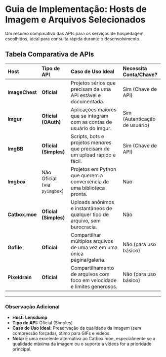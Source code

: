 # Guia de Implementação: Hosts de Imagem e Arquivos Selecionados

Um resumo comparativo das APIs para os serviços de hospedagem escolhidos, ideal para consulta rápida durante o desenvolvimento.

## Tabela Comparativa de APIs

| Host | Tipo de API | Caso de Uso Ideal | Necessita Conta/Chave? |
| :--- | :--- | :--- | :--- |
| **ImageChest** | **Oficial** | Projetos sérios que precisam de uma API estável e documentada. | Sim (Chave de API) |
| **Imgur** | **Oficial (OAuth)**| Aplicações maiores que se integram com as contas de usuário do Imgur. | Sim (Autenticação de usuário) |
| **ImgBB** | **Oficial (Simples)** | Scripts, bots e projetos menores que precisam de um upload rápido e fácil. | Sim (Chave de API) |
| **Imgbox** | Não Oficial (via `pyimgbox`) | Projetos em Python que querem a conveniência de uma biblioteca pronta. | Não |
| **Catbox.moe** | **Oficial (Simples)** | Uploads anônimos e instantâneos de qualquer tipo de arquivo, sem burocracia. | Não |
| **Gofile** | **Oficial** | Compartilhar múltiplos arquivos de uma vez em uma única página/galeria. | Não (para uso básico) |
| **Pixeldrain** | **Oficial** | Compartilhamento de arquivos com foco em velocidade e limites generosos. | Não (para uso básico) |

---

### Observação Adicional

* **Host:** **Lensdump**
* **Tipo de API:** Oficial (Simples)
* **Caso de Uso Ideal:** Preservação da qualidade da imagem (sem compressão forçada), ótimo para GIFs e vídeos.
* **Nota:** É uma excelente alternativa ao Catbox.moe, especialmente se a qualidade máxima da imagem ou o suporte a vídeos for a prioridade principal.